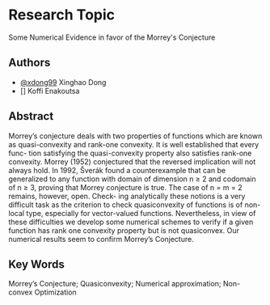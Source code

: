 
# Research Topic

Some Numerical Evidence in favor of the Morrey's Conjecture


## Authors

- [@xdong99](https://github.com/xdong99) Xinghao Dong
- [] Koffi Enakoutsa


## Abstract
Morrey’s conjecture deals with two properties of functions which are known as
quasi-convexity and rank-one convexity. It is well established that every func-
tion satisfying the quasi-convexity property also satisfies rank-one convexity.
Morrey (1952) conjectured that the reversed implication will not always hold.
In 1992, Šverák found a counterexample that can be generalized to any function
with domain of dimension n ≥ 2 and codomain of n ≥ 3, proving that Morrey
conjecture is true. The case of n = m = 2 remains, however, open. Check-
ing analytically these notions is a very difficult task as the criterion to check
quasiconvexity of functions is of non-local type, especially for vector-valued
functions. Nevertheless, in view of these difficulties we develop some numerical
schemes to verify if a given function has rank one convexity property but is not
quasiconvex. Our numerical results seem to confirm Morrey’s Conjecture.
## Key Words
Morrey’s Conjecture; Quasiconvexity; Numerical approximation;
Non-convex Optimization
